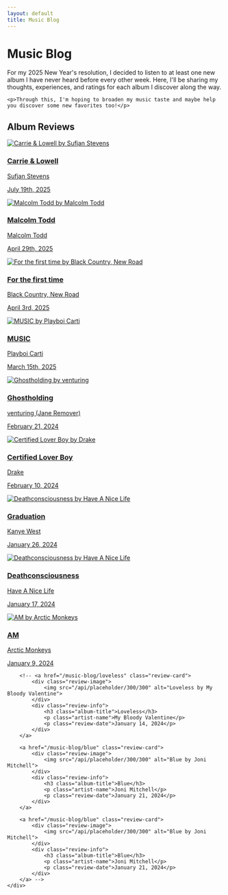 ```yaml
---
layout: default
title: Music Blog
---
```


<div class="article-header">
    <h1>Music Blog</h1>
</div>

<div class="blog-intro">
    <p>For my 2025 New Year's resolution, I decided to listen to at least one new album I have never heard before every other week. Here, I'll be sharing my thoughts, experiences, and ratings for each album I discover along the way.</p>
    
    <p>Through this, I'm hoping to broaden my music taste and maybe help you discover some new favorites too!</p>
</div>

<section class="reviews-section">
    <h2>Album Reviews</h2>
    <div class="reviews-grid">
        <a href="/Blog/Reviews/SufjanStevens-CarrieAndLowell" class="review-card">
            <div class="review-image">
                <img src="/Blog/AlbumCovers/SufjanStevens-CarrieAndLowell.webp" alt="Carrie & Lowell by Sufjan Stevens">
            </div>
            <div class="review-info">
                <h3 class="album-title">Carrie & Lowell</h3>
                <p class="artist-name">Sufjan Stevens</p>
                <p class="review-date">July 19th, 2025</p>
            </div>
        </a>
        <a href="/Blog/Reviews/MalcolmTodd-SelfTitled" class="review-card">
            <div class="review-image">
                <img src="/Blog/AlbumCovers/MalcolmTodd-SelfTitled.jpeg" alt="Malcolm Todd by Malcolm Todd">
            </div>
            <div class="review-info">
                <h3 class="album-title">Malcolm Todd</h3>
                <p class="artist-name">Malcolm Todd</p>
                <p class="review-date">April 29th, 2025</p>
            </div>
        </a>
        <a href="/Blog/Reviews/BCNR-ForTheFirstTime" class="review-card">
            <div class="review-image">
                <img src="/Blog/AlbumCovers/BCNR-ForTheFirstTime.webp" alt="For the first time by Black Country, New Road">
            </div>
            <div class="review-info">
                <h3 class="album-title">For the first time</h3>
                <p class="artist-name">Black Country, New Road</p>
                <p class="review-date">April 3rd, 2025</p>
            </div>
        </a>
        <a href="/Blog/Reviews/PlayboiCarti-MUSIC" class="review-card">
            <div class="review-image">
                <img src="/Blog/AlbumCovers/PlayboiCarti-MUSIC.webp" alt="MUSIC by Playboi Carti">
            </div>
            <div class="review-info">
                <h3 class="album-title">MUSIC</h3>
                <p class="artist-name">Playboi Carti</p>
                <p class="review-date">March 15th, 2025</p>
            </div>
        </a>
        <a href="/Blog/Reviews/Venturing-Ghostholding" class="review-card">
            <div class="review-image">
                <img src="/Blog/AlbumCovers/Venturing-Ghostholding.jpg" alt="Ghostholding by venturing">
            </div>
            <div class="review-info">
                <h3 class="album-title">Ghostholding</h3>
                <p class="artist-name">venturing (Jane Remover)</p>
                <p class="review-date">February 21, 2024</p>
            </div>
        </a>
        <a href="/Blog/Reviews/Drake-CertifiedLoverBoy" class="review-card">
            <div class="review-image">
                <img src="/Blog/AlbumCovers/Drake-CertifiedLoverBoy.jpg" alt="Certified Lover Boy by Drake">
            </div>
            <div class="review-info">
                <h3 class="album-title">Certified Lover Boy</h3>
                <p class="artist-name">Drake</p>
                <p class="review-date">February 10, 2024</p>
            </div>
        </a>
        <a href="/Blog/Reviews/KanyeWest-Graduation" class="review-card">
            <div class="review-image">
                <img src="/Blog/AlbumCovers/KanyeWest-Graduation.jpg" alt="Deathconsciousness by Have A Nice Life">
            </div>
            <div class="review-info">
                <h3 class="album-title">Graduation</h3>
                <p class="artist-name">Kanye West</p>
                <p class="review-date">January 26, 2024</p>
            </div>
        </a>
        <a href="/Blog/Reviews/HaveANiceLife-Deathconsciousness" class="review-card">
            <div class="review-image">
                <img src="/Blog/AlbumCovers/HaveANiceLife-Deathconsciousness.jpg" alt="Deathconsciousness by Have A Nice Life">
            </div>
            <div class="review-info">
                <h3 class="album-title">Deathconsciousness</h3>
                <p class="artist-name">Have A Nice Life</p>
                <p class="review-date">January 17, 2024</p>
            </div>
        </a>
        <a href="/Blog/Reviews/ArcticMonkeys-AM" class="review-card">
            <div class="review-image">
                <img src="/Blog/AlbumCovers/ArcticMonkeys-AM.jpg" alt="AM by Arctic Monkeys">
            </div>
            <div class="review-info">
                <h3 class="album-title">AM</h3>
                <p class="artist-name">Arctic Monkeys</p>
                <p class="review-date">January 9, 2024</p>
            </div>
        </a>

        <!-- <a href="/music-blog/loveless" class="review-card">
            <div class="review-image">
                <img src="/api/placeholder/300/300" alt="Loveless by My Bloody Valentine">
            </div>
            <div class="review-info">
                <h3 class="album-title">Loveless</h3>
                <p class="artist-name">My Bloody Valentine</p>
                <p class="review-date">January 14, 2024</p>
            </div>
        </a>

        <a href="/music-blog/blue" class="review-card">
            <div class="review-image">
                <img src="/api/placeholder/300/300" alt="Blue by Joni Mitchell">
            </div>
            <div class="review-info">
                <h3 class="album-title">Blue</h3>
                <p class="artist-name">Joni Mitchell</p>
                <p class="review-date">January 21, 2024</p>
            </div>
        </a>

        <a href="/music-blog/blue" class="review-card">
            <div class="review-image">
                <img src="/api/placeholder/300/300" alt="Blue by Joni Mitchell">
            </div>
            <div class="review-info">
                <h3 class="album-title">Blue</h3>
                <p class="artist-name">Joni Mitchell</p>
                <p class="review-date">January 21, 2024</p>
            </div>
        </a> -->
    </div>
</section>